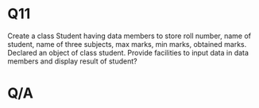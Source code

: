 # Q11

Create a class Student having data members to store roll number, name of student,
name of three subjects, max marks, min marks, obtained marks. Declared an object of
class student. Provide facilities to input data in data members and display result of
student?

# Q/A